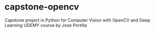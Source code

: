 # capstone-opencv
Capstone project in  Python for Computer Vision with OpenCV and Deep Learning UDEMY course by Jose Portilla 

